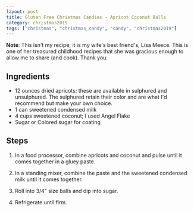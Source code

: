```yaml
---
layout: post
title: Gluten Free Christmas Candies - Apricot Coconut Balls
category: christmas2019
tags: ["christmas", "christmas_candy", "candy", "christmas2019"]
---
```

**Note**: This isn't my recipe; it is my wife's best friend's, Lisa Meece.  This is one of her treasured childhood recipes that she was gracious enough to allow me to share (and cook).  Thank you.

## Ingredients

* 12 ounces dried apricots; these are available in sulphured and unsulphured.  The sulphured retain their color and are what I'd recommend but make your own choice.
* 1 can sweetened condensed milk
* 4 cups sweetened coconut; I used Angel Flake
* Sugar or Colored sugar for coating

## Steps 

1. In a food processor, combine apricots and coconut and pulse until it comes together in a gluey paste.

2. In a standing mixer, combine the paste and the sweetened condensed milk until it comes together.

3. Roll into 3/4" size balls and dip into sugar.  

4. Refrigerate until firm.